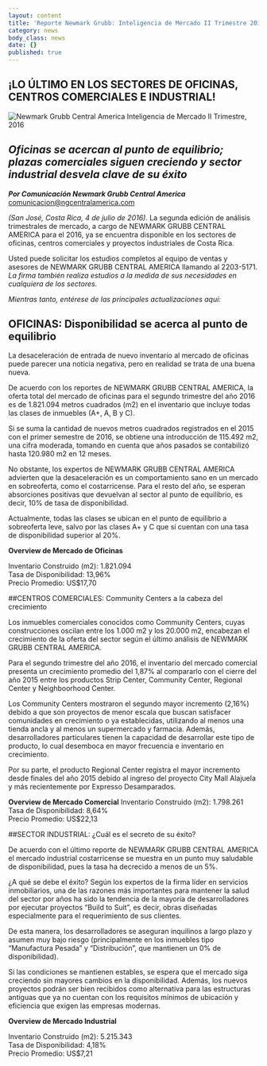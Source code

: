 ```yaml
---
layout: content
title: 'Reporte Newmark Grubb: Inteligencia de Mercado II Trimestre 2016'
category: news
body_class: news
date: {}
published: true
---
```

## **¡LO ÚLTIMO EN LOS SECTORES DE OFICINAS, CENTROS COMERCIALES E INDUSTRIAL!**

![Newmark Grubb Central America Inteligencia de Mercado II Trimestre, 2016](/news/Inteligencia-de-mercado-NG-II-T-2016.jpg)

## _Oficinas se acercan al punto de equilibrio; plazas comerciales siguen creciendo y sector industrial desvela clave de su éxito_

**_Por Comunicación Newmark Grubb Central America_**<br/>
<a href="mailto:comunicacion@ngcentralamerica.com">comunicacion@ngcentralamerica.com</a>

_(San José, Costa Rica, 4 de julio de 2016)._ La segunda edición de análisis trimestrales de mercado, a cargo de NEWMARK GRUBB CENTRAL AMERICA para el 2016, ya se encuentra disponible en los sectores de oficinas, centros comerciales y proyectos industriales de Costa Rica.

Usted puede solicitar los estudios completos al equipo de ventas y asesores de NEWMARK GRUBB CENTRAL AMERICA  llamando al 2203-5171. _La firma también realiza estudios a la medida de sus necesidades en cualquiera de los sectores._

_Mientras tanto, entérese de las principales actualizaciones aquí:_

## OFICINAS: Disponibilidad se acerca al punto de equilibrio

La desaceleración de entrada de nuevo inventario al mercado de oficinas puede parecer una noticia negativa, pero en realidad se trata de una buena nueva.

De acuerdo con los reportes de NEWMARK GRUBB CENTRAL AMERICA, la oferta total del mercado de oficinas para el segundo trimestre del año 2016 es de 1.821.094 metros cuadrados (m2) en el inventario que incluye todas las clases de inmuebles (A+, A, B y C).

Si se suma la cantidad de nuevos metros cuadrados registrados en el 2015 con el primer semestre de 2016, se obtiene una introducción de 115.492 m2, una cifra moderada, tomando en cuenta que años pasados se contabilizó hasta 120.980 m2 en 12 meses.

No obstante, los expertos de NEWMARK GRUBB CENTRAL AMERICA advierten que la desaceleración es un comportamiento sano en un mercado en sobreoferta, como el costarricense. Para el resto del año, se esperan absorciones positivas que devuelvan al sector al punto de equilibrio, es decir, 10% de tasa de disponibilidad.

Actualmente, todas las clases se ubican en el punto de equilibrio a sobreoferta leve, salvo por las clases A+ y C que sí cuentan con una tasa de disponibilidad superior al 20%.

**Overview de Mercado de Oficinas**

Inventario Construido (m2): 1.821.094<br/>
Tasa de Disponibilidad: 13,96%<br/>
Precio Promedio: US$17,70

##CENTROS COMERCIALES: Community Centers a la cabeza del crecimiento

Los inmuebles comerciales conocidos como Community Centers, cuyas construcciones oscilan entre los 1.000 m2 y los 20.000 m2, encabezan el crecimiento de la oferta del sector según el último análisis de NEWMARK GRUBB CENTRAL AMERICA.

Para el segundo trimestre del año 2016, el inventario del mercado comercial presenta un crecimiento promedio del 1,87% al compararlo con el cierre del año 2015 entre los productos Strip Center, Community Center, Regional Center y Neighboorhood Center.

Los Community Centers mostraron el segundo mayor incremento (2,16%) debido a que son proyectos de menor escala que buscan satisfacer comunidades en crecimiento o ya establecidas, utilizando al menos una tienda ancla y al menos un supermercado y farmacia. Además,  desarrolladores particulares tienen la capacidad de desarrollar este tipo de producto, lo cual desemboca en mayor frecuencia e inventario en crecimiento.

Por su parte, el producto Regional Center registra el mayor incremento desde finales del año 2015 debido al ingreso del proyecto City Mall Alajuela y más recientemente por Expresso Desamparados.

**Overview de Mercado Comercial**
Inventario Construido (m2): 1.798.261<br/>
Tasa de Disponibilidad: 8,64%<br/>
Precio Promedio: US$22,13

##SECTOR INDUSTRIAL: ¿Cuál es el secreto de su éxito?

De acuerdo con el último reporte de NEWMARK GRUBB CENTRAL AMERICA el mercado industrial costarricense se muestra en un punto muy saludable de disponibilidad, pues la tasa ha decrecido a menos de un 5%.

¿A qué se debe el éxito? Según los expertos de la firma líder en servicios inmobiliarios, una de las razones más importantes para mantener la salud del sector por años ha sido la tendencia de la mayoría de desarrolladores por ejecutar proyectos “Build to Suit”, es decir, obras diseñadas especialmente para el requerimiento de sus clientes.

De esta manera, los desarrolladores se aseguran inquilinos a largo plazo y asumen muy bajo riesgo (principalmente en los inmuebles tipo “Manufactura Pesada” y “Distribución”, que mantienen un 0% de disponibilidad).

Si las condiciones se mantienen estables, se espera que el mercado siga creciendo sin mayores cambios en la disponibilidad. Además, los nuevos proyectos podrán ser bien recibidos como alternativa para las estructuras antiguas que ya no cuentan con los requisitos mínimos de ubicación y eficiencia que exigen las empresas modernas.

**Overview de Mercado Industrial**

Inventario Construido (m2): 5.215.343<br/>
Tasa de Disponibilidad: 4,18%<br/>
Precio Promedio: US$7,21
